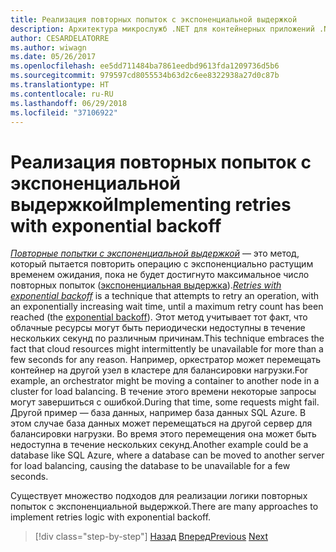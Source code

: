 ```yaml
---
title: Реализация повторных попыток с экспоненциальной выдержкой
description: Архитектура микрослужб .NET для контейнерных приложений .NET | Реализация повторных попыток с экспоненциальной выдержкой
author: CESARDELATORRE
ms.author: wiwagn
ms.date: 05/26/2017
ms.openlocfilehash: ee5dd711484ba7861eedbd9613fda1209736d5b6
ms.sourcegitcommit: 979597cd8055534b63d2c6ee8322938a27d0c87b
ms.translationtype: HT
ms.contentlocale: ru-RU
ms.lasthandoff: 06/29/2018
ms.locfileid: "37106922"
---
```

# <a name="implementing-retries-with-exponential-backoff"></a><span data-ttu-id="fd718-103">Реализация повторных попыток с экспоненциальной выдержкой</span><span class="sxs-lookup"><span data-stu-id="fd718-103">Implementing retries with exponential backoff</span></span>

<span data-ttu-id="fd718-104">[*Повторные попытки с экспоненциальной выдержкой*](https://docs.microsoft.com/azure/architecture/patterns/retry) — это метод, который пытается повторить операцию с экспоненциально растущим временем ожидания, пока не будет достигнуто максимальное число повторных попыток ([экспоненциальная выдержка](https://en.wikipedia.org/wiki/Exponential_backoff)).</span><span class="sxs-lookup"><span data-stu-id="fd718-104">[*Retries with exponential backoff*](https://docs.microsoft.com/azure/architecture/patterns/retry) is a technique that attempts to retry an operation, with an exponentially increasing wait time, until a maximum retry count has been reached (the [exponential backoff](https://en.wikipedia.org/wiki/Exponential_backoff)).</span></span> <span data-ttu-id="fd718-105">Этот метод учитывает тот факт, что облачные ресурсы могут быть периодически недоступны в течение нескольких секунд по различным причинам.</span><span class="sxs-lookup"><span data-stu-id="fd718-105">This technique embraces the fact that cloud resources might intermittently be unavailable for more than a few seconds for any reason.</span></span> <span data-ttu-id="fd718-106">Например, оркестратор может перемещать контейнер на другой узел в кластере для балансировки нагрузки.</span><span class="sxs-lookup"><span data-stu-id="fd718-106">For example, an orchestrator might be moving a container to another node in a cluster for load balancing.</span></span> <span data-ttu-id="fd718-107">В течение этого времени некоторые запросы могут завершиться с ошибкой.</span><span class="sxs-lookup"><span data-stu-id="fd718-107">During that time, some requests might fail.</span></span> <span data-ttu-id="fd718-108">Другой пример — база данных, например база данных SQL Azure. В этом случае база данных может перемещаться на другой сервер для балансировки нагрузки. Во время этого перемещения она может быть недоступна в течение нескольких секунд.</span><span class="sxs-lookup"><span data-stu-id="fd718-108">Another example could be a database like SQL Azure, where a database can be moved to another server for load balancing, causing the database to be unavailable for a few seconds.</span></span>

<span data-ttu-id="fd718-109">Существует множество подходов для реализации логики повторных попыток с экспоненциальной выдержкой.</span><span class="sxs-lookup"><span data-stu-id="fd718-109">There are many approaches to implement retries logic with exponential backoff.</span></span>


>[!div class="step-by-step"]
<span data-ttu-id="fd718-110">[Назад](partial-failure-strategies.md)
[Вперед](implement-resilient-entity-framework-core-sql-connections.md)</span><span class="sxs-lookup"><span data-stu-id="fd718-110">[Previous](partial-failure-strategies.md)
[Next](implement-resilient-entity-framework-core-sql-connections.md)</span></span>

